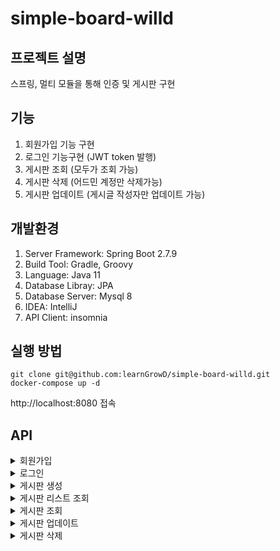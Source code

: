 # simple-board-willd

## 프로젝트 설명
스프링, 멀티 모듈을 통해 인증 및 게시판 구현

## 기능
1. 회원가입 기능 구현
2. 로그인 기능구현 (JWT token 발행)
3. 게시판 조회 (모두가 조회 가능)
4. 게시판 삭제 (어드민 계정만 삭제가능)
5. 게시판 업데이트 (게시글 작성자만 업데이트 가능)

## 개발환경
1. Server Framework: Spring Boot 2.7.9
2. Build Tool: Gradle, Groovy
3. Language: Java 11
4. Database Libray: JPA
5. Database Server: Mysql 8
6. IDEA: IntelliJ
7. API Client: insomnia
      
## 실행 방법
```
git clone git@github.com:learnGrowD/simple-board-willd.git
docker-compose up -d
```
http://localhost:8080 접속

## API
<details>
  <summary>회원가입</summary>
  <div markdown="1">
  POST http://localhost:8080/open-api/user/register

Request
```
{
	"name": String,
	"email": String,
	"password": String,
	"address": String,
	"user_type": Enum("ADMIN", "COMMON")
}
```
Response
```
{
	"result": {
		"result_code": Int,
		"result_message": String,
		"result_description": String
	},
	"body": {
		"id": Long,
		"name": String,
		"email": String,
		"address": String,
		"status": Enum("REGISTERED", "UNREGISTERED"),
		"user_type": Enum("ADMIN", "COMMON"),
		"registered_at": String,
		"unregistered_at": String?,
		"last_login_at": String?
	}
}
```
  </div>
</details>


<details>
  <summary>로그인</summary>
  <div markdown="1">
  POST: http://localhost:8080/open-api/user/login

Request
```
{
	"email": String,
	"password": String
}
```
Response
```
{
	"result": {
		"result_code": Int,
		"result_message": String,
		"result_description": String
	},
	"body": {
		"access_token": String,
		"access_token_expired_at": String,
		"refresh_token": String,
		"refresh_token_expired_at": String
	}
}
```
  </div>
</details>

<details>
  <summary>게시판 생성</summary>
  <div markdown="1">
  POST http://localhost:8080/api/board

Request
```
{
	"board_name": String,
	"content": String?
}
```
Response
```
{
	"result": {
		"result_code": Int,
		"result_message": String,
		"result_description": String
	},
	"body": {
		"user_id": Long,
		"board_id": Long,
		"user_name": String,
		"user_email": String,
		"user_type": Enum("ADMIN", "COMMON"),
		"user_status": Enum("REGISTERED", "UNREGISTERED"),
		"board_name": String,
		"board_content": String?,
		"board_status": Enum("REGISTERED", "UNREGISTERED"),
		"posted_at": String
	}
}
```
  </div>
</details>

<details>
  <summary>게시판 리스트 조회</summary>
  <div markdown="1">
  GET http://localhost:8080/api/board/all

Request
```
```
Response
```
{
	"result": {
		"result_code": Int,
		"result_message": String,
		"result_description": String
	},
	"body": [
		{
      		"user_id": Long,
      		"board_id": Long,
      		"user_name": String,
      		"user_email": String,
      		"user_type": Enum("ADMIN", "COMMON"),
      		"user_status": Enum("REGISTERED", "UNREGISTERED"),
      		"board_name": String,
      		"board_content": String?,
      		"board_status": Enum("REGISTERED", "UNREGISTERED"),
      		"posted_at": String
		}
	]
}
```
  </div>
</details>

<details>
  <summary>게시판 조회</summary>
  <div markdown="1">
  GET http://localhost:8080/api/board/{id}

Request
```
```
Response
```
{
	"result": {
		"result_code": 200,
		"result_message": "성공",
		"result_description": "성공"
	},
	"body": {
		"user_id": Long,
		"board_id": Long,
		"user_name": String,
		"user_email": String,
		"user_type": Enum("ADMIN", "COMMON"),
		"user_status": Enum("REGISTERED", "UNREGISTERED"),
		"board_name": String,
		"board_content": String?,
		"board_status": Enum("REGISTERED", "UNREGISTERED"),
		"posted_at": String
	}
}
```
  </div>
</details>


<details>
  <summary>게시판 업데이트</summary>
  <div markdown="1">
  PUT: http://localhost:8080/api/board

Request
```
{
	"board_id": Long,
	"board_name": String,
	"content": String?
}
```
Response
```
{
	"result": {
		"result_code": Int,
		"result_message": String,
		"result_description": String
	},
	"body": {
		"user_id": Long,
		"board_id": Long,
		"user_name": String,
		"user_email": String,
		"user_type": Enum("ADMIN", "COMMON"),
		"user_status": Enum("REGISTERED", "UNREGISTERED"),
		"board_name": String,
		"board_content": String?,
		"board_status": Enum("REGISTERED", "UNREGISTERED"),
		"posted_at": String
	}
}
```
  </div>
</details>


<details>
  <summary>게시판 삭제</summary>
  <div markdown="1">
  DELETE: http://localhost:8080/api/board/{id}

Request
```
```
Response
```
{
	"result": {
		"result_code": Int,
		"result_message": String,
		"result_description": String
	},
	"body": {
		"user_id": Long,
		"board_id": Long,
		"user_name": String,
		"user_email": String,
		"user_type": Enum("ADMIN", "COMMON"),
		"user_status": Enum("REGISTERED", "UNREGISTERED"),
		"board_name": String,
		"board_content": String?,
		"board_status": Enum("REGISTERED", "UNREGISTERED"),
		"posted_at": String
	}
}
```
  </div>
</details>
